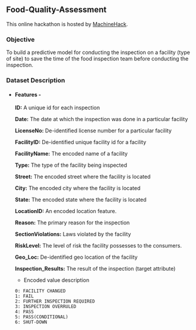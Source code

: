 ## Food-Quality-Assessment

This online hackathon is hosted by [MachineHack](https://www.machinehack.com/course/food-quality-assessment-risk-analysis/).

### Objective
 To build a predictive model for conducting the inspection on a facility (type of site) to save the time of the food inspection team before conducting the inspection.

### Dataset Description

* #### Features -

  **ID:** A unique id for each inspection

  **Date:**  The date at which the inspection was done in a particular facility

  **LicenseNo:** De-identified license number for a particular facility

  **FacilityID:** De-identified unique facility id  for a facility

  **FacilityName:** The encoded name of a facility

  **Type:** The type of the facility being inspected

  **Street:** The encoded street where the facility is located

  **City:** The encoded city where the facility is located

  **State:** The encoded state where the facility is located

  **LocationID:** An encoded location feature.

  **Reason:** The primary reason for the inspection

  **SectionViolations:** Laws violated by the facility

  **RiskLevel:** The level of risk the facility possesses to the consumers.

  **Geo_Loc:** De-identified geo location of the facility

  **Inspection_Results:** The result of the inspection (target attribute)
    * Encoded value description
    ```
    0: FACILITY CHANGED
    1: FAIL
    2: FURTHER INSPECTION REQUIRED
    3: INSPECTION OVERRULED
    4: PASS
    5: PASS(CONDITIONAL)
    6: SHUT-DOWN
    ```
